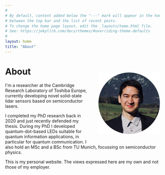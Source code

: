 ```yaml
---
#
# By default, content added below the "---" mark will appear in the home page
# between the top bar and the list of recent posts.
# To change the home page layout, edit the _layouts/home.html file.
# See: https://jekyllrb.com/docs/themes/#overriding-theme-defaults
#
layout: home
title: "About"
---
```

<div class="switch-order">
<div>
<img src="/img/portrait.png" align="right" alt="Portrait photo" style="margin: 20px 0px 20px 30px;width:200px;" />
</div>
<div>
<h1>About</h1>
</div>
</div>
<!-- # About -->
<div>
<p>
I'm a researcher at the Cambridge Research Laboratory of Toshiba&nbsp;Europe, currently developing novel solid-state lidar sensors based on semiconductor lasers.
</p>
<p>
I completed my PhD research back in 2020 and just recently defended my thesis.
During my PhD I developed quantum-dot-based LEDs suitable for quantum information applications, in particular for quantum communication. I also hold an MSc and a BSc from TU Munich, focussing on semiconductor physics.
</p>
</div>


This is my personal website. The views expressed here are my own and not those of my employer.

<br/>
<br/>
